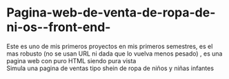# Pagina-web-de-venta-de-ropa-de-ni-os--front-end-
Este es uno de mis primeros proyectos en mis primeros semestres, es el mas robusto (no se usan URL ni dada que lo vuelva menos pesado) , es una pagina web con puro HTML  siendo pura vista <br>
Simula una pagina de ventas tipo shein de ropa de niños y niñas infantes
